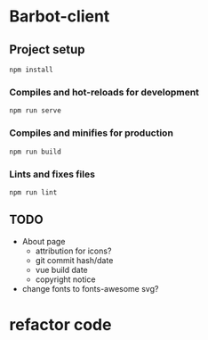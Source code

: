 # Barbot-client

## Project setup
```
npm install
```

### Compiles and hot-reloads for development
```
npm run serve
```

### Compiles and minifies for production
```
npm run build
```

### Lints and fixes files
```
npm run lint
```

## TODO
* About page
    * attribution for icons?
    * git commit hash/date
    * vue build date
    * copyright notice
* change fonts to fonts-awesome svg?
# refactor code
